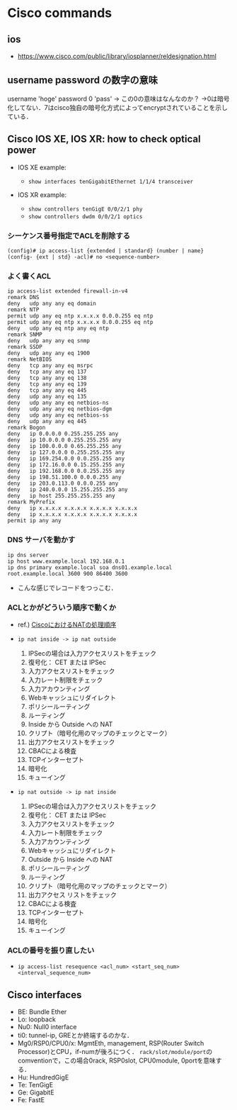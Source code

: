 # Cisco commands

## ios
- https://www.cisco.com/public/library/iosplanner/reldesignation.html

## username password の数字の意味
username 'hoge' password 0 'pass' -> この0の意味はなんなのか？
→0は暗号化してない．7はcisco独自の暗号化方式によってencryptされていることを示している．

## Cisco IOS XE, IOS XR: how to check optical power
- IOS XE example:
  - `show interfaces tenGigabitEthernet 1/1/4 transceiver`

- IOS XR example:
  - `show controllers tenGigE 0/0/2/1 phy`
  - `show controllers dwdm 0/0/2/1 optics`

### シーケンス番号指定でACLを削除する
```
(config)# ip access-list {extended | standard} (number | name}
(config- {ext | std} -acl)# no <sequence-number>
```

### よく書くACL
```
ip access-list extended firewall-in-v4
remark DNS
deny   udp any any eq domain
remark NTP
permit udp any eq ntp x.x.x.x 0.0.0.255 eq ntp
permit udp any eq ntp x.x.x.x 0.0.0.255 eq ntp
deny   udp any eq ntp any eq ntp
remark SNMP
deny   udp any any eq snmp
remark SSDP
deny   udp any any eq 1900
remark NetBIOS
deny   tcp any any eq msrpc
deny   tcp any any eq 137
deny   tcp any any eq 138
deny   tcp any any eq 139
deny   tcp any any eq 445
deny   udp any any eq 135
deny   udp any any eq netbios-ns
deny   udp any any eq netbios-dgm
deny   udp any any eq netbios-ss
deny   udp any any eq 445
remark Bogon
deny   ip 0.0.0.0 0.255.255.255 any
deny   ip 10.0.0.0 0.255.255.255 any
deny   ip 100.0.0.0 0.65.255.255 any
deny   ip 127.0.0.0 0.255.255.255 any
deny   ip 169.254.0.0 0.0.255.255 any
deny   ip 172.16.0.0 0.15.255.255 any
deny   ip 192.168.0.0 0.0.255.255 any
deny   ip 198.51.100.0 0.0.0.255 any
deny   ip 203.0.113.0 0.0.0.255 any
deny   ip 240.0.0.0 15.255.255.255 any
deny   ip host 255.255.255.255 any
remark MyPrefix
deny   ip x.x.x.x x.x.x.x x.x.x.x x.x.x.x
deny   ip x.x.x.x x.x.x.x x.x.x.x x.x.x.x
permit ip any any
```

### DNS サーバを動かす
```
ip dns server
ip host www.example.local 192.168.0.1
ip dns primary example.local soa dns01.example.local root.example.local 3600 900 86400 3600
```
  - こんな感じでレコードをつっこむ．

### ACLとかがどういう順序で動くか
- ref.) [CiscoにおけるNATの処理順序](https://www.infraexpert.com/study/nat7.htm)
- `ip nat inside -> ip nat outside`
  1. IPSecの場合は入力アクセスリストをチェック 
  1. 復号化： CET または IPSec 
  1. 入力アクセスリストをチェック 
  1. 入力レート制限をチェック
  1. 入力アカウンティング 
  1. Webキャッシュにリダイレクト
  1. ポリシールーティング
  1. ルーティング
  1. Inside から Outside への NAT 
  1. クリプト（暗号化用のマップのチェックとマーク） 
  1. 出力アクセスリストをチェック 
  1. CBACによる検査
  1. TCPインターセプト 
  1. 暗号化
  1. キューイング

- `ip nat outside -> ip nat inside`
  1. IPSecの場合は入力アクセスリストをチェック 
  1. 復号化： CET または IPSec
  1. 入力アクセスリストをチェック 
  1. 入力レート制限をチェック
  1. 入力アカウンティング
  1. Webキャッシュにリダイレクト
  1. Outside から Inside への NAT
  1. ポリシールーティング
  1. ルーティング
  1. クリプト（暗号化用のマップのチェックとマーク）
  1. 出力アクセス リストをチェック
  1. CBACによる検査
  1. TCPインターセプト 
  1. 暗号化
  1. キューイング

### ACLの番号を振り直したい
- `ip access-list resequence <acl_num> <start_seq_num> <interval_sequence_num>`

## Cisco interfaces
- BE: Bundle Ether
- Lo: loopback
- Nu0: Null0 interface
- ti0:  tunnel-ip, GREとか終端するのかな．
- Mg0/RSP0/CPU0/x: MgmtEth, management, RSP(Router Switch Processor)とCPU，if-numが後ろにつく． `rack/slot/module/port`のcomventionで，この場合0rack, RSP0slot, CPU0module, 0portを意味する．
- Hu: HundredGigE
- Te: TenGigE
- Ge: GigabitE
- Fe: FastE
